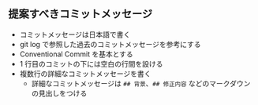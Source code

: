 ## 提案すべきコミットメッセージ

- コミットメッセージは日本語で書く
- git log で参照した過去のコミットメッセージを参考にする
- Conventional Commit を基本とする
- 1 行目のコミットの下には空白の行間を設ける
- 複数行の詳細なコミットメッセージを書く
  - 詳細なコミットメッセージは `## 背景`、`## 修正内容` などのマークダウンの見出しをつける

